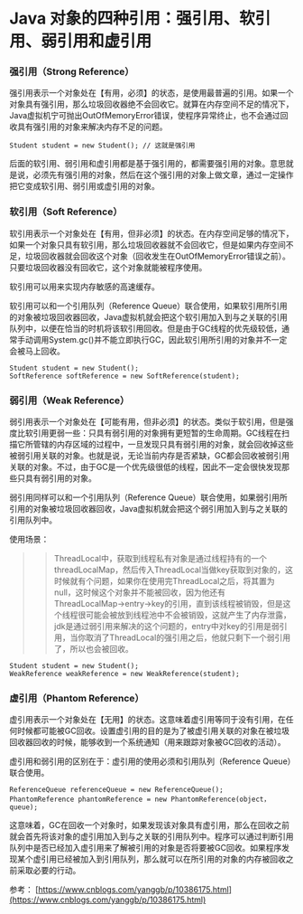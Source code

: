 # Java 对象的四种引用：强引用、软引用、弱引用和虚引用
### 强引用（Strong Reference）
强引用表示一个对象处在【有用，必须】的状态，是使用最普遍的引用。如果一个对象具有强引用，那么垃圾回收器绝不会回收它。就算在内存空间不足的情况下，Java虚拟机宁可抛出OutOfMemoryError错误，使程序异常终止，也不会通过回收具有强引用的对象来解决内存不足的问题。  

	Student student = new Student(); // 这就是强引用  

后面的软引用、弱引用和虚引用都是基于强引用的，都需要强引用的对象。意思就是说，必须先有强引用的对象，然后在这个强引用的对象上做文章，通过一定操作把它变成软引用、弱引用或虚引用的对象。
### 软引用（Soft Reference）
软引用表示一个对象处在【有用，但非必须】的状态。在内存空间足够的情况下，如果一个对象只具有软引用，那么垃圾回收器就不会回收它，但是如果内存空间不足，垃圾回收器就会回收这个对象（回收发生在OutOfMemoryError错误之前）。只要垃圾回收器没有回收它，这个对象就能被程序使用。  

软引用可以用来实现内存敏感的高速缓存。

软引用可以和一个引用队列（Reference Queue）联合使用，如果软引用所引用的对象被垃圾回收器回收，Java虚拟机就会把这个软引用加入到与之关联的引用队列中，以便在恰当的时机将该软引用回收。但是由于GC线程的优先级较低，通常手动调用System.gc()并不能立即执行GC，因此软引用所引用的对象并不一定会被马上回收。

	Student student = new Student();
	SoftReference softReference = new SoftReference(student);

### 弱引用（Weak Reference）
弱引用表示一个对象处在【可能有用，但非必须】的状态。类似于软引用，但是强度比软引用更弱一些：只具有弱引用的对象拥有更短暂的生命周期。GC线程在扫描它所管辖的内存区域的过程中，一旦发现只具有弱引用的对象，就会回收掉这些被弱引用关联的对象。也就是说，无论当前内存是否紧缺，GC都会回收被弱引用关联的对象。不过，由于GC是一个优先级很低的线程，因此不一定会很快发现那些只具有弱引用的对象。

弱引用同样可以和一个引用队列（Reference Queue）联合使用，如果弱引用所引用的对象被垃圾回收器回收，Java虚拟机就会把这个弱引用加入到与之关联的引用队列中。

使用场景：
>>ThreadLocal中，获取到线程私有对象是通过线程持有的一个threadLocalMap，然后传入ThreadLocal当做key获取到对象的，这时候就有个问题，如果你在使用完ThreadLocal之后，将其置为null，这时候这个对象并不能被回收，因为他还有 ThreadLocalMap->entry->key的引用，直到该线程被销毁，但是这个线程很可能会被放到线程池中不会被销毁，这就产生了内存泄露，jdk是通过弱引用来解决的这个问题的，entry中对key的引用是弱引用，当你取消了ThreadLocal的强引用之后，他就只剩下一个弱引用了，所以也会被回收。

	Student student = new Student();
	WeakReference weakReference = new WeakReference(student);
	
### 虚引用（Phantom Reference）
虚引用表示一个对象处在【无用】的状态。这意味着虚引用等同于没有引用，在任何时候都可能被GC回收。设置虚引用的目的是为了被虚引用关联的对象在被垃圾回收器回收的时候，能够收到一个系统通知（用来跟踪对象被GC回收的活动）。

虚引用和弱引用的区别在于：虚引用的使用必须和引用队列（Reference Queue）联合使用。

	ReferenceQueue referenceQueue = new ReferenceQueue();
	PhantomReference phantomReference = new PhantomReference(object， queue);
	
这意味着，GC在回收一个对象时，如果发现该对象具有虚引用，那么在回收之前就会首先将该对象的虚引用加入到与之关联的引用队列中。程序可以通过判断引用队列中是否已经加入虚引用来了解被引用的对象是否将要被GC回收。如果程序发现某个虚引用已经被加入到引用队列，那么就可以在所引用的对象的内存被回收之前采取必要的行动。

参考：
[https://www.cnblogs.com/yanggb/p/10386175.html](https://www.cnblogs.com/yanggb/p/10386175.html)